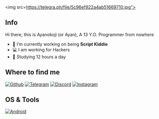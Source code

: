 <img src=https://telegra.ph/file/5c96ef922a4ab51669710.jpg">

## Info

Hi there, this is Ayanokoji (or Ayan), A 13 Y.O. Programmer from nowhere

- 🔭 I’m currently working on being **Script Kiddie**
- :computer: I am working for Hackers
- :school: Studying 12 hours a day

## Where to find me

[![Github](https://img.shields.io/badge/-Github-181717?style=for-the-badge&logo=Github&logoColor=white)](https://github.com/Itz-Ayanokoji)
[![Telegram](https://img.shields.io/badge/Telegram-2CA5E0?style=for-the-badge&logo=telegram&logoColor=white)](https://t.me/Itz_Ayanokoji)
[![Discord](https://telegra.ph/file/771709cdecb401fe3f2a8.jpg)](https://discord.gg/huCt6PZuMb)
[![Instagram](https://telegra.ph/file/cf8a0dd9f66f3b767843f.jpg)](https://instagram.com/Itz_Ayanokoji)

## OS & Tools

[![Android](https://img.shields.io/badge/Android-3DDC84?style=for-the-badge&logo=android&logoColor=white)](https://android.com)
